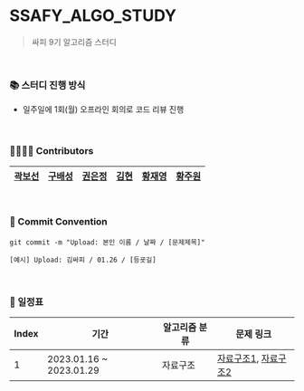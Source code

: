 # SSAFY_ALGO_STUDY
> 싸피 9기 알고리즘 스터디

<br/>

###  📚 스터디 진행 방식
- 일주일에 1회(월) 오프라인 회의로 코드 리뷰 진행

<br/>

###  👨‍👩‍👧‍👦 Contributors
| [곽보선](https://github.com/bosunKwak) | [구배성](https://github.com/deerKBS) | [권은정](https://github.com/jjeoungS2) | [김현](https://github.com/k97h07o11) | [황재영](https://github.com/JJaeki)| [황주원](https://github.com/woneee99)|
|:-------------------:|:-------------------:|:-------------------:|:-------------------:|:-------------------:|:-------------------:| 

<br/>

 ### 📕 Commit Convention
```
git commit -m "Upload: 본인 이름 / 날짜 / [문제제목]"

[예시] Upload: 김싸피 / 01.26 / [등굣길]
```


<br/>

### 📅 일정표

|Index| 기간 | 알고리즘 분류 | 문제 링크 
|--|-------------------| -----| --------- |
|1  | 2023.01.16 ~ 2023.01.29 | 자료구조 |  [자료구조1](https://github.com/tony9402/baekjoon/tree/main/data_structure), [자료구조2](https://github.com/tony9402/baekjoon/tree/main/data_structure2)

